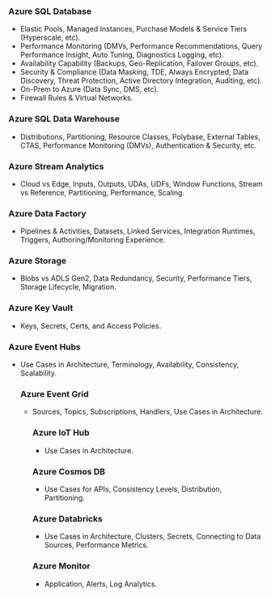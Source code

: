 <h3>Azure SQL Database </h3>
<ul>
<li> Elastic Pools, Managed Instances, Purchase Models & Service Tiers (Hyperscale, etc). </li>
<li>Performance Monitoring (DMVs, Performance Recommendations, Query Performance Insight, Auto Tuning, Diagnostics Logging, etc). </li>
<li>Availability Capability (Backups, Geo-Replication, Failover Groups, etc). </li>
<li>Security & Compliance (Data Masking, TDE, Always Encrypted, Data Discovery, Threat Protection, Active Directory Integration, Auditing, etc). </li>
<li>On-Prem to Azure (Data Sync, DMS, etc). </li>
<li>Firewall Rules & Virtual Networks.</li>
</ul>

<h3>Azure SQL Data Warehouse </h3>
<ul>
<li>Distributions, Partitioning, Resource Classes, Polybase, External Tables, CTAS, Performance Monitoring (DMVs), Authentication & Security, etc. </li>
</ul>

<h3>Azure Stream Analytics </h3>
<ul> 
 <Li>Cloud vs Edge, Inputs, Outputs, UDAs, UDFs, Window Functions, Stream vs Reference, Partitioning, Performance, Scaling. </li>
</ul>


<h3>Azure Data Factory </h3>
<ul>
<li>Pipelines & Activities, Datasets, Linked Services, Integration Runtimes, Triggers, Authoring/Monitoring Experience. </li>
 </ul>

<h3>Azure Storage</h3>
<ul>
 <li>Blobs vs ADLS Gen2, Data Redundancy, Security, Performance Tiers, Storage Lifecycle, Migration. </li>
</ul>

<h3>Azure Key Vault</h3>
<ul>
 <li>Keys, Secrets, Certs, and Access Policies. </li>
</ul>

<h3>Azure Event Hubs </h3>
<ul>
<li>Use Cases in Architecture, Terminology, Availability, Consistency, Scalability. </l>

<h3>Azure Event Grid</h3>
<ul>
 <li>Sources, Topics, Subscriptions, Handlers, Use Cases in Architecture.</li>
</h3>

<h3> Azure IoT Hub </h3>
<ul>
 <li>Use Cases in Architecture. </li>
</ul>

<h3>Azure Cosmos DB </h3>
<ul>
 <li>Use Cases for APIs, Consistency Levels, Distribution, Partitioning.</li>
</ul>

<h3>Azure Databricks</h3>
<ul>
<li>Use Cases in Architecture, Clusters, Secrets, Connecting to Data Sources, Performance Metrics.</li>
</ul>

<h3>Azure Monitor </h3>
<ul>
 <li>Application, Alerts, Log Analytics. </li>
</ul>
